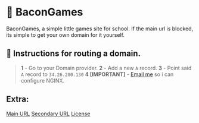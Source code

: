 # 🥓 BaconGames
BaconGames, a simple little games site for school.
If the main url is blocked, its simple to get your own domain for it yourself.

## 📜 Instructions for routing a domain.

> **1** - Go to your Domain provider.
> **2** - Add a new `A` record.
> **3** - Point said `A` record to ```34.26.200.130```
> **4 [IMPORTANT]** - [Email me](mailto:baconbirdhead@gmail.com) so i can configure NGINX.

## Extra:
[Main URL](https://bacongamz.net)
[Secondary URL](https://bacongamz-temp.onrender.com)
[License](https://github.com/DaBaconKing/bacongames/blob/main/LICENSE)
